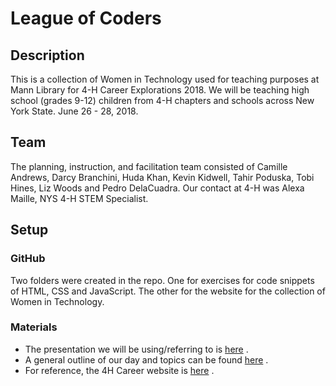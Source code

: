 # League of Coders
## Description
This is a collection of Women in Technology used for teaching purposes at Mann Library for 4-H Career Explorations 2018. We will be teaching high school (grades 9-12) children from 4-H chapters and schools across New York State. June 26 - 28, 2018.
## Team
The planning, instruction, and facilitation team consisted of Camille Andrews, Darcy Branchini, Huda Khan, Kevin Kidwell, Tahir Poduska, Tobi Hines, Liz Woods and Pedro DelaCuadra. Our contact at 4-H was Alexa Maille, NYS 4-H STEM Specialist.
## Setup
### GitHub
Two folders were created in the repo. One for exercises for code snippets of HTML, CSS and JavaScript. The other for the website for the collection of Women in Technology.
### Materials
* The presentation we will be using/referring to is [here](https://docs.google.com/presentation/d/1zWneLclhY063LWSmxF6zDcUijYaNXneKNXouu_1WnF8/edit) .
* A general outline of our day and topics can be found [here](https://docs.google.com/document/d/1pnzK5JzwxLTtZEeNvoF1C7AwWx5J64BlQsNEH_TAImE/edit) .
* For reference, the 4H Career website is [here](http://4hstaff.cce.cornell.edu/career-explorations) .


